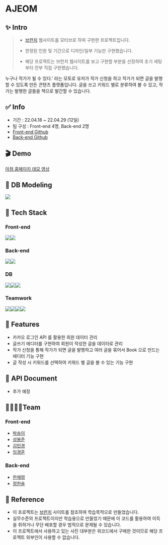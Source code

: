 # AJEOM

## ✨ Intro

> - [브런치](brunch.co.kr) 웹사이트를 모티브로 하여 구현한 프로젝트입니다.
>
> - 한정된 인원 및 기간으로 디자인/일부 기능만 구현했습니다.
> - 해당 프로젝트는 브런치 웹사이트를 보고 구현할 부분을 선정하여 초기 세팅부터 전부 직접 구현했습니다.

누구나 작가가 될 수 있다.' 라는 모토로 유저가 작가 신청을 하고 작가가 되면 글을 발행할 수 있도록 만든 콘텐츠 플랫폼입니다. 글을 쓰고 키워드 별로 분류하여 볼 수 있고, 작가는 발행한 글들을 책으로 발간할 수 있습니다.

## ✅ Info

- 기간 : 22.04.18 ~ 22.04.29 (12일)
- 팀 구성 : Front-end 4명, Back-end 2명
- [Front-end Github](https://github.com/wecode-bootcamp-korea/justcode-4-2nd-ajeom-front)
- [Back-end Github](https://github.com/wecode-bootcamp-korea/justcode-4-2nd-ajeom-back)

## 🎬 Demo

[아점 홈페이지 데모 영상](https://youtu.be/ydv4rAPWln4)

## 🔧 DB Modeling

<img src=https://ifh.cc/g/2DvZxl.png/>

## 🔨 Tech Stack

### Front-end

<img src="https://img.shields.io/badge/react-61DAFB?style=for-the-badge&logo=react&logoColor=black"><img src="https://img.shields.io/badge/styledcomponents-DB7093?style=for-the-badge&logo=styled-components&logoColor=black">

### Back-end

<img src="https://img.shields.io/badge/node.js-339933?style=for-the-badge&logo=Node.js&logoColor=white"><img src="https://img.shields.io/badge/express-000000?style=for-the-badge&logo=express&logoColor=white">

### DB

<img src="https://img.shields.io/badge/mysql-4479A1?style=for-the-badge&logo=mysql&logoColor=white"><img src="https://img.shields.io/badge/prisma-2D3748?style=for-the-badge&logo=prisma&logoColor=white"><img src="https://img.shields.io/badge/amazonaws-232F3E?style=for-the-badge&logo=amazonaws&logoColor=white">

### Teamwork

<img src="https://img.shields.io/badge/github-181717?style=for-the-badge&logo=github&logoColor=white"><img src="https://img.shields.io/badge/notion-181717?style=for-the-badge&logo=notion&logoColor=white"><img src="https://img.shields.io/badge/slack-4A154B?style=for-the-badge&logo=slack&logoColor=white"><img src="https://img.shields.io/badge/figma-F24E1E?style=for-the-badge&logo=figma&logoColor=white">

## 📌 Features

- 카카오 로그인 API 를 활용한 회원 데이터 관리
- 글쓰기 에디터를 구현하여 회원이 작성한 글을 데이터로 관리
- 작가 신청을 통해 작가가 되면 글을 발행하고 여러 글을 묶어서 Book 으로 만드는 에디터 기능 구현
- 글 작성 시 키워드를 선택하여 키워드 별 글을 볼 수 있는 기능 구현

## 📃 API Document

- 추가 예정

## 👨‍👨‍👧‍👦Team

### Front-end

- [박송이](https://github.com/songyi-p)
- [성봉준](https://github.com/sbj717)
- [김민경](https://github.com/alicia-mkkim)
- [임경훈](https://github.com/nsoarim)

### Back-end

- [한채령](https://github.com/Aleafspring)
- [정한솔](https://github.com/jhsol24)

## **:open_book: Reference**

- 이 프로젝트는 [브런치](https://brunch.co.kr/) 사이트를 참조하여 학습목적으로 만들었습니다.
- 실무수준의 프로젝트이지만 학습용으로 만들었기 때문에 이 코드를 활용하여 이득을 취하거나 무단 배포할 경우 법적으로 문제될 수 있습니다.
- 이 프로젝트에서 사용하고 있는 사진 대부분은 위코드에서 구매한 것이므로 해당 프로젝트 외부인이 사용할 수 없습니다.
